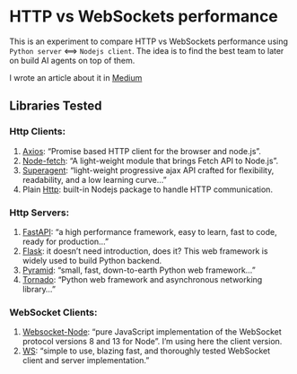 # HTTP vs WebSockets performance

This is an experiment to compare HTTP vs WebSockets performance using `Python server` <==> `Nodejs client`. The idea is to find the best team to later on build AI agents on top of them.

I wrote an article about it in [Medium](https://medium.com/@jscriptcoder/http-vs-websocket-protocols-with-nodejs-clients-and-python-servers-3c830d703cbd)

## Libraries Tested

### Http Clients:
1. [Axios](https://github.com/axios/axios): “Promise based HTTP client for the browser and node.js”.
2. [Node-fetch](https://github.com/node-fetch/node-fetch): “A light-weight module that brings Fetch API to Node.js”.
3. [Superagent](https://visionmedia.github.io/superagent/): “light-weight progressive ajax API crafted for flexibility, readability, and a low learning curve…”
4. Plain [Http](https://nodejs.org/api/http.html): built-in Nodejs package to handle HTTP communication.

### Http Servers:
1. [FastAPI](https://fastapi.tiangolo.com/): “a high performance framework, easy to learn, fast to code, ready for production…”
2. [Flask](https://flask.palletsprojects.com/en/1.1.x/): it doesn’t need introduction, does it? This web framework is widely used to build Python backend.
3. [Pyramid](https://docs.pylonsproject.org/projects/pyramid/en/latest/): “small, fast, down-to-earth Python web framework…”
4. [Tornado](https://www.tornadoweb.org/en/stable/): “Python web framework and asynchronous networking library…”

### WebSocket Clients:
1. [Websocket-Node](https://github.com/theturtle32/WebSocket-Node): “pure JavaScript implementation of the WebSocket protocol versions 8 and 13 for Node”. I’m using here the client version.
2. [WS](https://github.com/websockets/ws): “simple to use, blazing fast, and thoroughly tested WebSocket client and server implementation.”
